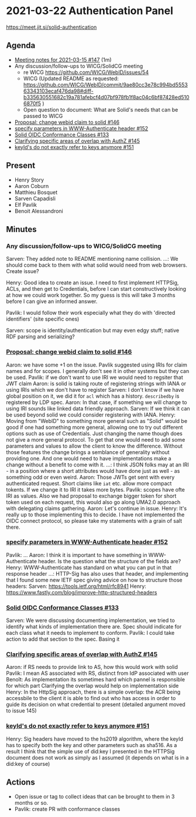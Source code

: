 # 2021-03-22 Authentication Panel

https://meet.jit.si/solid-authentication

## Agenda

* [Meeting notes for 2021-03-15 #147](https://github.com/solid/authentication-panel/pull/147) (1m)
* Any discussion/follow-ups to WICG/SolidCG meeting
   * re WICG https://github.com/WICG/WebID/issues/54
    * WICG (Updated README as requested: https://github.com/WICG/WebID/commit/9ae80cc3e78c994bd555363343103ecaf476da98#diff-b335630551682c19a781afebcf4d07bf978fb1f8ac04c6bf87428ed5106870f5 )
    * Open question to document: What are Solid's needs that can be passed to WICG
* [Proposal: change webid claim to solid #146](https://github.com/solid/authentication-panel/issues/146)
* [specify parameters in WWW-Authenticate header #152](https://github.com/solid/authentication-panel/issues/152)
* [Solid OIDC Conformance Classes #133](https://github.com/solid/authentication-panel/issues/133)
* [Clarifying specific areas of overlap with AuthZ #145](https://github.com/solid/authentication-panel/issues/145)
* [keyId's do not exactly refer to keys anymore #151](https://github.com/solid/authentication-panel/issues/151)

## Present

* Henry Story
* Aaron Coburn
* Matthieu Bosquet
* Sarven Capadisli
* Elf Pavlik
* Benoit Alessandroni

## Minutes

### Any discussion/follow-ups to WICG/SolidCG meeting

Sarven: They added note to README mentioning name collision.
...: We should come back to them with what solid would need from web browsers. Create issue?

Henry: Good idea to create an issue. I need to first implement HTTPSig, ACLs, and then get to Credentials, before I can start constructively looking at how we could work together. So my guess is this will take 3 months before I can give an informed answer.

Pavlik: I would follow their work especially what they do with 'directed identifiers' (site specific ones)

Sarven: scope is identity/authentication but may even edgy stuff; native RDF parsing and serializing?

### [Proposal: change webid claim to solid #146](https://github.com/solid/authentication-panel/issues/146)

Aaron: we have some +1 on the issue. Pavlik suggested using IRIs for claim names and for scopes.
I generally don't see it in other systems but they can be used.
Pavlik: if we don't want to use IRI we would need to regsiter that JWT claim
Aaron: is solid is taking route of registering strings with IANA or using IRIs which we don't have to register
Sarven: I don't know if we have global position on it, we did it for `acl` which has a history. `describedby` is registered by LDP spec.
Aaron: In that case, if something we will change to using IRI sounds like linked data friendly approach.
Sarven: If we think it can be used beyond solid we could consider registering with IANA.
Henry: Moving from "WebID" to something more general such as "Solid" would be good if one had something more general, allowing one to try out different options such as use of Credentials. Just changing the name though does not give a more general protocol. To get that one would need to add some parameters and values to allow the client to know the difference. Without those features the change brings a semblance of generality without providing one. And one would need to have implementations make a change without a benefit to come with it.
...: I think JSON folks may at an IRI - in a position where a short attributes would have done just as well - as something odd or even weird.
Aaron: Those JWTs get sent with every authenticated request. Short claims like `iat` etc. allow more compact tokents. If we change it to IRI it takes more bytes.
Pavlik: scopes have ofte IRI as values. Also we had proposal to exchange bigger token for short token used on each request, this would also go along UMA2.0 approach with delegating claims gathering.
Aaron: Let's continue in issue.
Henry: It's really up to those implementing this to decide. I have not implemented the OIDC connect protocol, so please take my statements with a grain of salt there.


### [specify parameters in WWW-Authenticate header #152](https://github.com/solid/authentication-panel/issues/152)

Pavlik: ...
Aaron: I think it is important to have something in WWW-Authenticate header. Is the question what the structure of the fields are?
Henry: WWW-Authenticate has standard on what you can put in that response header
...: HTTP-Sig has also uses that header, and implementing that I found some new IETF spec giving advice on how to structure
those headers:
Sarven: https://tools.ietf.org/html/rfc8941
Henry: https://www.fastly.com/blog/improve-http-structured-headers

### [Solid OIDC Conformance Classes #133](https://github.com/solid/authentication-panel/issues/133)

Sarven: We were discussing documenting implementation, we tried to identify what kinds
of implementation there are. Spec should indicate for each class what it needs to implement to conform.
Pavlik: I could take action to add that section to the spec. Basing it 


### [Clarifying specific areas of overlap with AuthZ #145](https://github.com/solid/authentication-panel/issues/145)

Aaron: if RS needs to provide link to AS, how this would work with solid
Pavlik: I mean AS associated with RS, distinct from IdP associated with user
Benoît: As implementation its sometimes hard which pannel is responsible for which part
Clarifying the overlap would help on implementation side
Henry: In the HttpSig approach, there is a simple overlap: the ACR being accessbile to the client it is able to find out who has access in order to guide its decision on what credential to present (detailed argument moved to issue 145)

### [keyId's do not exactly refer to keys anymore #151](https://github.com/solid/authentication-panel/issues/151)

Henry: Sig headers have moved to the hs2019 algorithm, where the keyId has to specify both the key and other parameters such as sha516. As a result I think that the simple use of did:key I presented in the HTTPSig document does not work as simply as I assumed (it depends on what is in a did:key of course)

## Actions

* Open issue or tag to collect ideas that can be brought to them in 3 months or so.
* Pavlik: create PR with conformance classes

